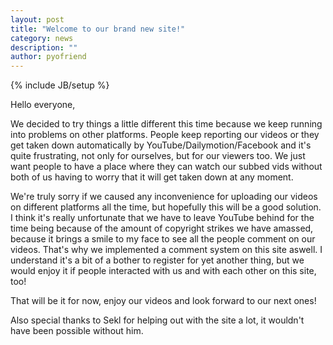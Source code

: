 ```yaml
---
layout: post
title: "Welcome to our brand new site!"
category: news
description: ""
author: pyofriend
---
```

{% include JB/setup %}

Hello everyone,

We decided to try things a little different this time because we keep running into problems on other platforms. People keep reporting our videos or they get taken down automatically by YouTube/Dailymotion/Facebook and it's quite frustrating, not only for ourselves, but for our viewers too. We just want people to have a place where they can watch our subbed vids without both of us having to worry that it will get taken down at any moment.

We're truly sorry if we caused any inconvenience for uploading our videos on different platforms all the time, but hopefully this will be a good solution. I think it's really unfortunate that we have to leave YouTube behind for the time being because of the amount of copyright strikes we have amassed, because it brings a smile to my face to see all the people comment on our videos. That's why we implemented a comment system on this site aswell. I understand it's a bit of a bother to register for yet another thing, but we would enjoy it if people interacted with us and with each other on this site, too!

That will be it for now, enjoy our videos and look forward to our next ones!

Also special thanks to Sekl for helping out with the site a lot, it wouldn't have been possible without him.